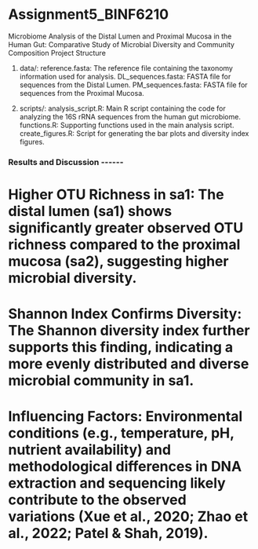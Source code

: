 # Assignment5_BINF6210
Microbiome Analysis of the Distal Lumen and Proximal Mucosa in the Human Gut: Comparative Study of Microbial Diversity and Community Composition
Project Structure
1. data/:
reference.fasta: The reference file containing the taxonomy information used for analysis.
DL_sequences.fasta: FASTA file for sequences from the Distal Lumen.
PM_sequences.fasta: FASTA file for sequences from the Proximal Mucosa.

2. scripts/:
analysis_script.R: Main R script containing the code for analyzing the 16S rRNA sequences from the human gut microbiome.
functions.R: Supporting functions used in the main analysis script.
create_figures.R: Script for generating the bar plots and diversity index figures.
### Results and Discussion ------

# Higher OTU Richness in sa1: The distal lumen (sa1) shows significantly greater observed OTU richness compared to the proximal mucosa (sa2), suggesting higher microbial diversity.

# Shannon Index Confirms Diversity: The Shannon diversity index  further supports this finding, indicating a more evenly distributed and diverse microbial community in sa1.

# Influencing Factors: Environmental conditions (e.g., temperature, pH, nutrient availability) and methodological differences in DNA extraction and sequencing likely contribute to the observed variations (Xue et al., 2020; Zhao et al., 2022; Patel & Shah, 2019).
